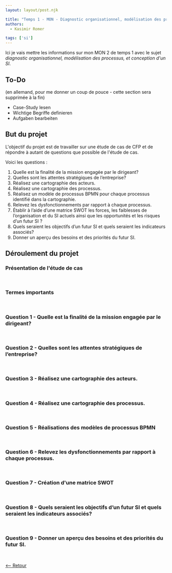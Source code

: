 ```yaml
---
layout: layout/post.njk

title: "Temps 1 - MON - Diagnostic organisationnel, modélisation des processus, et conception d'un SI"
authors:
  - Kasimir Romer

tags: ['si']
---
```

<!-- Début Résumé -->
Ici je vais mettre les informations sur mon MON 2 de temps 1 avec le sujet *diagnostic organisationnel, modélisation des processus, et conception d'un SI*.
<!-- fin résumé -->

## To-Do
(en allemand, pour me donner un coup de pouce - cette section sera supprimée à la fin)
- Case-Study lesen
- Wichtige Begriffe definieren
- Aufgaben bearbeiten

## But du projet
L'objectif du projet est de travailler sur une étude de cas de CFP et de répondre à autant de questions que possible de l'étude de cas.

Voici les questions :
1. Quelle est la finalité de la mission engagée par le dirigeant?
2. Quelles sont les attentes stratégiques de l’entreprise?
3. Réalisez une cartographie des acteurs.
4. Réalisez une cartographie des processus.
5. Réalisez un modèle de processus BPMN pour chaque processus identifié dans la cartographie.
6. Relevez les dysfonctionnements par rapport à chaque processus.
7. Établir à l’aide d’une matrice SWOT les forces, les faiblesses de l’organisation et du SI actuels ainsi que les opportunités et les risques d’un futur SI ?
8. Quels seraient les objectifs d’un futur SI et quels seraient les indicateurs associés?
9. Donner un aperçu des besoins et des priorités du futur SI.

## Déroulement du projet
### Présentation de l'étude de cas
<br>

### Termes importants
<br>

### Question 1 - Quelle est la finalité de la mission engagée par le dirigeant?
<br>

### Question 2 - Quelles sont les attentes stratégiques de l’entreprise?
<br>

### Question 3 - Réalisez une cartographie des acteurs.
<br>

### Question 4 - Réalisez une cartographie des processus.
<br>

### Question 5 - Réalisations des modèles de processus BPMN
<br>

### Question 6 - Relevez les dysfonctionnements par rapport à chaque processus.
<br>

### Question 7 - Création d'une matrice SWOT
<br>

### Question 8 - Quels seraient les objectifs d’un futur SI et quels seraient les indicateurs associés?
<br>

### Question 9 - Donner un aperçu des besoins et des priorités du futur SI.
<br>

[<-- Retour](../)